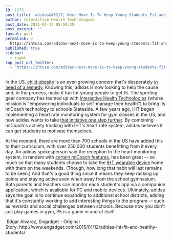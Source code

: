```yaml
---
ID: 1275
post_title: 'adidas&#8217; Next Move Is To Keep Young Students Fit and Healthy'
author: Interactive Health Technologies
post_date: 2015-01-12 05:59:35
post_excerpt: ""
layout: post
permalink: >
  https://ihtusa.com/adidas-next-move-is-to-keep-young-students-fit-and-healthy/
published: true
sidebar:
  - right
rop_post_url_twitter:
  - 'https://ihtusa.com/adidas-next-move-is-to-keep-young-students-fit-and-healthy/?utm_source=ReviveOldPost&utm_medium=social&utm_campaign=ReviveOldPost'
---
```

In the US, <a href="http://www.nccor.org/downloads/ChildhoodObesity_020509.pdf" target="_blank">child obesity</a> is an ever-growing concern that's desperately <a href="http://www.cdc.gov/obesity/data/childhood.html" target="_blank">in need of a remedy</a>. Knowing this, adidas is now looking to help the cause and, in the process, make it fun for young people to get fit. The sporting gear company has teamed up with <a href="http://www.ihtusa.com/" target="_blank">Interactive Health Technologies</a> (whose mission is "empowering individuals to self-manage their health") to bring its miCoach technology to schools Stateside. A few years ago, IHT began implementing a heart rate monitoring system for gym classes in the US, and now adidas wants to take <a href="http://news.adidas.com/us/Latest-News/adidas-set-to-unlock-the-health-potential-in-U.S.-schools-/s/e2da8d3c-7ffc-4e8f-9b0d-8c5c38ca69b5" target="_blank">that initiative one step further</a>. By combining miCoach's activity tracking with IHT's heart rate system, adidas believes it can get students to motivate themselves.

<!--more-->

At the moment, there are more than 700 schools in the US have added this to their curriculum, with over 250,000 students benefitting from it every day. An adidas spokesperson said the reception to the heart monitoring system, in tandem with <a href="http://www.engadget.com/2014/07/09/adidas-micoach-fit-smart/">certain miCoach features</a>, has been great -- so much so that many students choose to take the <a href="http://www.ihtusa.com/overview" target="_blank">IHT wearable device</a> home with them on the weekends. (Though, how long that habit will last remains to be seen.) And that's a good thing since it means they keep racking up points and staying active even when away from the school gymnasium. Both parents and teachers can monitor each student's app via a companion application, which is available for PC and mobile devices. Ultimately, adidas says the goal is to continue expanding to additional school districts, adding that it's constantly working to add interesting things to the program -- such as rewards and social challenges between schools. Because now you don't just play games in gym, PE is a game in and of itself.
<div class="post-meta"> Edgar Alvarez, Engadget - Original Story: http://www.engadget.com/2015/01/12/adidas-iht-fit-and-healthy-students/</div>